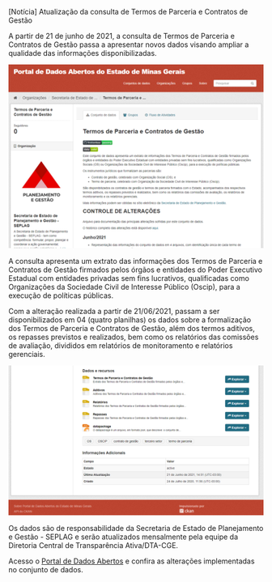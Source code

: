 [Notícia] Atualização da consulta de Termos de Parceria e Contratos de Gestão

A partir de 21 de junho de 2021, a consulta de Termos de Parceria e Contratos de Gestão passa a apresentar novos dados visando ampliar a qualidade das informações disponibilizadas.  

![](static/imagem-termos-parceria.png)

A consulta apresenta um extrato das informações dos Termos de Parceria e Contratos de Gestão firmados pelos órgãos e entidades do Poder Executivo Estadual com entidades privadas sem fins lucrativos, qualificadas como Organizações da Sociedade Civil de Interesse Público (Oscip), para a execução de políticas públicas.

Com a alteração realizada a partir de 21/06/2021, passam a ser disponibilizados em 04 (quatro planilhas) os dados sobre a formalização dos Termos de Parceria e Contratos de Gestão, além dos termos aditivos, os repasses previstos e realizados, bem como os relatórios das comissões de avaliação, divididos em relatórios de monitoramento e relatórios gerenciais.

![](static/dados-termos-parceria.png)

Os dados são de responsabilidade da Secretaria de Estado de Planejamento e Gestão - SEPLAG e serão atualizados mensalmente pela equipe da Diretoria Central de Transparência Ativa/DTA-CGE.

Acesso o [Portal de Dados Abertos](https://dados.mg.gov.br/dataset/termos-parceria-contratos-gestao) e confira as alterações implementadas no conjunto de dados.
